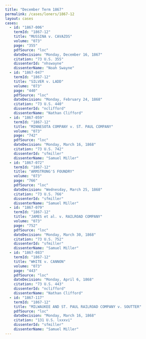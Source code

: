 ```yaml
---
title: "December Term 1867"
permalink: /cases/loners/1867-12
layout: cases
cases:
  - id: "1867-006"
    termId: "1867-12"
    title: "MUSSINA v. CAVAZOS"
    volume: "073"
    page: "355"
    pdfSource: "loc"
    dateDecision: "Monday, December 16, 1867"
    citation: "73 U.S. 355"
    dissenterId: "nhswayne"
    dissenterName: "Noah Swayne"
  - id: "1867-047"
    termId: "1867-12"
    title: "SILVER v. LADD"
    volume: "073"
    page: "440"
    pdfSource: "loc"
    dateDecision: "Monday, February 24, 1868"
    citation: "73 U.S. 440"
    dissenterId: "nclifford"
    dissenterName: "Nathan Clifford"
  - id: "1867-059"
    termId: "1867-12"
    title: "MINNESOTA COMPANY v. ST. PAUL COMPANY"
    volume: "073"
    page: "742"
    pdfSource: "loc"
    dateDecision: "Monday, March 16, 1868"
    citation: "73 U.S. 742"
    dissenterId: "sfmiller"
    dissenterName: "Samuel Miller"
  - id: "1867-072"
    termId: "1867-12"
    title: "ARMSTRONG'S FOUNDRY"
    volume: "073"
    page: "766"
    pdfSource: "loc"
    dateDecision: "Wednesday, March 25, 1868"
    citation: "73 U.S. 766"
    dissenterId: "sfmiller"
    dissenterName: "Samuel Miller"
  - id: "1867-079"
    termId: "1867-12"
    title: "JAMES et al. v. RAILROAD COMPANY"
    volume: "073"
    page: "752"
    pdfSource: "loc"
    dateDecision: "Monday, March 30, 1868"
    citation: "73 U.S. 752"
    dissenterId: "sfmiller"
    dissenterName: "Samuel Miller"
  - id: "1867-083"
    termId: "1867-12"
    title: "WHITE v. CANNON"
    volume: "073"
    page: "443"
    pdfSource: "loc"
    dateDecision: "Monday, April 6, 1868"
    citation: "73 U.S. 443"
    dissenterId: "nclifford"
    dissenterName: "Nathan Clifford"
  - id: "1867-117"
    termId: "1867-12"
    title: "MILWAUKEE AND ST. PAUL RAILROAD COMPANY v. SOUTTER"
    pdfSource: "loc"
    dateDecision: "Monday, March 16, 1868"
    citation: "131 U.S. lxxxvi"
    dissenterId: "sfmiller"
    dissenterName: "Samuel Miller"
---
```

